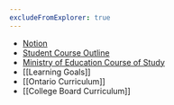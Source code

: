 ```yaml
---
excludeFromExplorer: true
---
```

- [Notion](https://notion.so)
- [Student Course Outline](https://drive.google.com/file/d/1Y015iAm4H1Z1AuxJ95ZGki3ZiDa3Jd0z/view?usp=sharing)
- [Ministry of Education Course of Study](https://drive.google.com/file/d/1cCCbz8M_5x8aWR1yutExgqmpsaKo9-a0/view?usp=sharing)
- [[Learning Goals]]
- [[Ontario Curriculum]]
- [[College Board Curriculum]]
